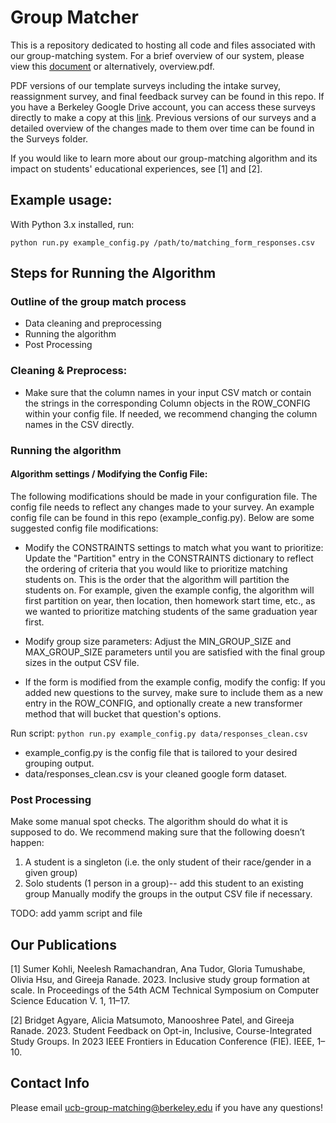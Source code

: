# Group Matcher
This is a repository dedicated to hosting all code and files associated with our group-matching system. For a brief overview of our system, please view this [document](https://docs.google.com/document/d/1fwjhMQp1gaulxNNvgjQUJKQdKne5pkpXNf0U4q5hxVY/edit?usp=sharing) or alternatively, overview.pdf.

PDF versions of our template surveys including the intake survey, reassignment survey, and final feedback survey can be found in this repo. If you have a Berkeley Google Drive account, you can access these surveys directly to make a copy at this [link](https://drive.google.com/drive/folders/1-IyhfElu9w_el7llScAWCOFn8QXDEmuH?usp=drive_link). Previous versions of our surveys and a detailed overview of the changes made to them over time can be found in the Surveys folder.

If you would like to learn more about our group-matching algorithm and its impact on students' educational experiences, see [1] and [2].

## Example usage:
With Python 3.x installed, run:

`python run.py example_config.py /path/to/matching_form_responses.csv`

## Steps for Running the Algorithm

### Outline of the group match process
* Data cleaning and preprocessing
* Running the algorithm
* Post Processing

### Cleaning & Preprocess:
* Make sure that the column names in your input CSV match or contain the strings in the corresponding Column objects in the ROW_CONFIG within your config file. If needed, we recommend changing the column names in the CSV directly.

### Running the algorithm
#### Algorithm settings / Modifying the Config File: 
The following modifications should be made in your configuration file. The config file needs to reflect any changes made to your survey. An example config file can be found in this repo (example_config.py). Below are some suggested config file modifications:

* Modify the CONSTRAINTS settings to match what you want to prioritize: Update the "Partition" entry in the CONSTRAINTS dictionary to reflect the ordering of criteria that you would like to prioritize matching students on. This is the order that the algorithm will partition the students on. For example, given the example config, the algorithm will first partition on year, then location, then homework start time, etc., as we wanted to prioritize matching students of the same graduation year first.

* Modify group size parameters: Adjust the MIN_GROUP_SIZE and MAX_GROUP_SIZE parameters until you are satisfied with the final group sizes in the output CSV file.

* If the form is modified from the example config, modify the config: If you added new questions to the survey, make sure to include them as a new entry in the ROW_CONFIG, and optionally create a new transformer method that will bucket that question's options.

Run script: `python run.py example_config.py data/responses_clean.csv`
* example_config.py is the config file that is tailored to your desired grouping output.
* data/responses_clean.csv is your cleaned google form dataset. 

### Post Processing
Make some manual spot checks. The algorithm should do what it is supposed to do. We recommend making sure that the following doesn’t happen: 
1. A student is a singleton (i.e. the only student of their race/gender in a given group)
2. Solo students (1 person in a group)-- add this student to an existing group
Manually modify the groups in the output CSV file if necessary.

TODO: add yamm script and file

## Our Publications

[1] Sumer Kohli, Neelesh Ramachandran, Ana Tudor, Gloria Tumushabe, Olivia Hsu, and Gireeja Ranade. 2023. Inclusive study group formation at scale. In Proceedings of the 54th ACM Technical Symposium on Computer Science Education V. 1, 11–17.

[2] Bridget Agyare, Alicia Matsumoto, Manooshree Patel, and Gireeja Ranade. 2023. Student Feedback on Opt-in, Inclusive, Course-Integrated Study Groups. In 2023 IEEE Frontiers in Education Conference (FIE). IEEE, 1–10.

## Contact Info
Please email ucb-group-matching@berkeley.edu if you have any questions!